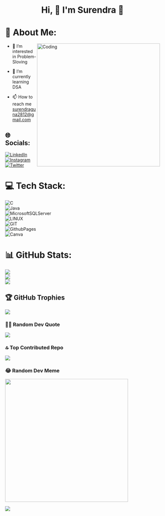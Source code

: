 <h1 align="center">Hi, 👋 I'm Surendra 🚀</h1>

# 💫 About Me:

<img align="right" alt="Coding" width="400" src="https://github.com/surendra-boya/surendra-boya/blob/Master/Nothing.gif">

- 👀 I’m interested in Problem-Sloving

- 🌱 I’m currently learning DSA

- 📫 How to reach me surendraguna2812@gmail.com


## 🌐 Socials:
[![LinkedIn](https://img.shields.io/badge/LinkedIn-%230077B5.svg?logo=linkedin&logoColor=white)](https://linkedin.com/in/surendraguna)
<br/>[![Instagram](https://img.shields.io/badge/Instagram-%23E4405F.svg?logo=Instagram&logoColor=white)](https://instagram.com/surendra_guna)
<br/>[![Twitter](https://img.shields.io/badge/Twitter-%231DA1F2.svg?logo=Twitter&logoColor=white)](https://twitter.com/surendra_guna)

# 💻 Tech Stack:
![C](https://img.shields.io/badge/c-%2300599C.svg?style=for-the-badge&logo=c&logoColor=white)
<br/>![Java](https://img.shields.io/badge/java-%23ED8B00.svg?style=for-the-badge&logo=openjdk&logoColor=white)
<br/>![MicrosoftSQLServer](https://img.shields.io/badge/Microsoft%20SQL%20Server-CC2927?style=for-the-badge&logo=microsoft%20sql%20server&logoColor=white)
<br/>![LINUX](https://img.shields.io/badge/Linux-FCC624?style=for-the-badge&logo=linux&logoColor=black)
<br/>![GIT](https://img.shields.io/badge/Git-fc6d26?style=for-the-badge&logo=git&logoColor=white)
<br/>![GithubPages](https://img.shields.io/badge/github%20pages-121013?style=for-the-badge&logo=github&logoColor=white)
<br/>![Canva](https://img.shields.io/badge/Canva-%2300C4CC.svg?style=for-the-badge&logo=Canva&logoColor=white)

# 📊 GitHub Stats:
![](https://github-readme-stats.vercel.app/api?username=surendra-boya&theme=dark&hide_border=false&include_all_commits=true&count_private=true)<br/>
![](https://github-readme-streak-stats.herokuapp.com/?user=surendra-boya&theme=dark&hide_border=false)<br/>
![](https://github-readme-stats.vercel.app/api/top-langs/?username=surendra-boya&theme=dark&hide_border=false&include_all_commits=true&count_private=true&layout=compact)

## 🏆 GitHub Trophies
![](https://github-profile-trophy.vercel.app/?username=surendra-boya&theme=tokyonight&no-frame=false&no-bg=true&margin-w=4)

### ✍🏻 Random Dev Quote
![](https://quotes-github-readme.vercel.app/api?type=horizontal&theme=radical)

### 🔝 Top Contributed Repo
![](https://github-contributor-stats.vercel.app/api?username=surendra-boya&limit=5&theme=dark&combine_all_yearly_contributions=true)

### 😂 Random Dev Meme
<img src='https://randommeme-five.vercel.app/' style="height: 400px;"/>


[![](https://visitcount.itsvg.in/api?id=surendra-boya&icon=0&color=1)](https://visitcount.itsvg.in)
